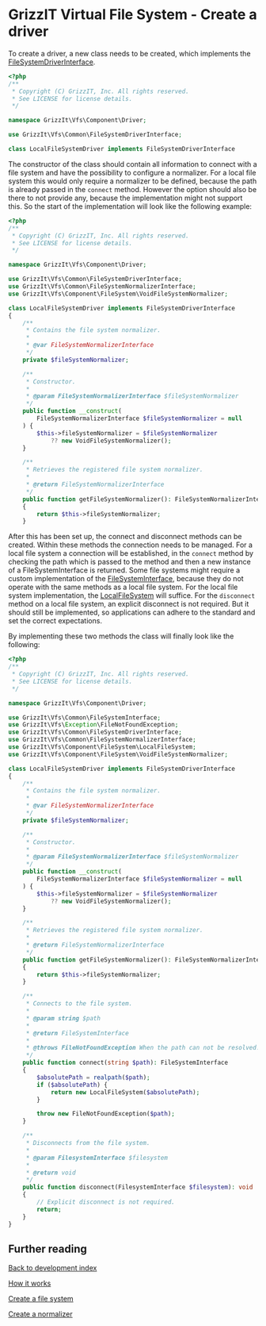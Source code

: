 # GrizzIT Virtual File System - Create a driver

To create a driver, a new class needs to be created, which implements the
[FileSystemDriverInterface](../../src/Common/FileSystemDriverInterface.php).

```php
<?php
/**
 * Copyright (C) GrizzIT, Inc. All rights reserved.
 * See LICENSE for license details.
 */

namespace GrizzIt\Vfs\Component\Driver;

use GrizzIt\Vfs\Common\FileSystemDriverInterface;

class LocalFileSystemDriver implements FileSystemDriverInterface
```

The constructor of the class should contain all information to connect with a
file system and have the possibility to configure a normalizer. For a local file
system this would only require a normalizer to be defined, because the path is
already passed in the `connect` method. However the option should also be there
to not provide any, because the implementation might not support this. So the
start of the implementation will look like the following example:

```php
<?php
/**
 * Copyright (C) GrizzIT, Inc. All rights reserved.
 * See LICENSE for license details.
 */

namespace GrizzIt\Vfs\Component\Driver;

use GrizzIt\Vfs\Common\FileSystemDriverInterface;
use GrizzIt\Vfs\Common\FileSystemNormalizerInterface;
use GrizzIt\Vfs\Component\FileSystem\VoidFileSystemNormalizer;

class LocalFileSystemDriver implements FileSystemDriverInterface
{
    /**
     * Contains the file system normalizer.
     *
     * @var FileSystemNormalizerInterface
     */
    private $fileSystemNormalizer;

    /**
     * Constructor.
     *
     * @param FileSystemNormalizerInterface $fileSystemNormalizer
     */
    public function __construct(
        FileSystemNormalizerInterface $fileSystemNormalizer = null
    ) {
        $this->fileSystemNormalizer = $fileSystemNormalizer
            ?? new VoidFileSystemNormalizer();
    }

    /**
     * Retrieves the registered file system normalizer.
     *
     * @return FileSystemNormalizerInterface
     */
    public function getFileSystemNormalizer(): FileSystemNormalizerInterface
    {
        return $this->fileSystemNormalizer;
    }
```

After this has been set up, the connect and disconnect methods can be created.
Within these methods the connection needs to be managed. For a local file system
a connection will be established, in the `connect` method by checking the path
which is passed to the  method and then a new instance of a FileSystemInterface
is returned. Some file systems might require a custom implementation of the
[FileSystemInterface](../../src/Common/FileSystemInterface.php), because they
do not operate with the same methods as a local file system. For the local file
system implementation, the
[LocalFileSystem](../../src/Component/FileSystem/LocalFileSystem.php) will
suffice. For the `disconnect` method on a local file system, an explicit
disconnect is not required. But it should still be implemented, so applications
can adhere to the standard and set the correct expectations.

By implementing these two methods the class will finally look like the
following:

```php
<?php
/**
 * Copyright (C) GrizzIT, Inc. All rights reserved.
 * See LICENSE for license details.
 */

namespace GrizzIt\Vfs\Component\Driver;

use GrizzIt\Vfs\Common\FileSystemInterface;
use GrizzIt\Vfs\Exception\FileNotFoundException;
use GrizzIt\Vfs\Common\FileSystemDriverInterface;
use GrizzIt\Vfs\Common\FileSystemNormalizerInterface;
use GrizzIt\Vfs\Component\FileSystem\LocalFileSystem;
use GrizzIt\Vfs\Component\FileSystem\VoidFileSystemNormalizer;

class LocalFileSystemDriver implements FileSystemDriverInterface
{
    /**
     * Contains the file system normalizer.
     *
     * @var FileSystemNormalizerInterface
     */
    private $fileSystemNormalizer;

    /**
     * Constructor.
     *
     * @param FileSystemNormalizerInterface $fileSystemNormalizer
     */
    public function __construct(
        FileSystemNormalizerInterface $fileSystemNormalizer = null
    ) {
        $this->fileSystemNormalizer = $fileSystemNormalizer
            ?? new VoidFileSystemNormalizer();
    }

    /**
     * Retrieves the registered file system normalizer.
     *
     * @return FileSystemNormalizerInterface
     */
    public function getFileSystemNormalizer(): FileSystemNormalizerInterface
    {
        return $this->fileSystemNormalizer;
    }

    /**
     * Connects to the file system.
     *
     * @param string $path
     *
     * @return FileSystemInterface
     *
     * @throws FileNotFoundException When the path can not be resolved.
     */
    public function connect(string $path): FileSystemInterface
    {
        $absolutePath = realpath($path);
        if ($absolutePath) {
            return new LocalFileSystem($absolutePath);
        }

        throw new FileNotFoundException($path);
    }

    /**
     * Disconnects from the file system.
     *
     * @param FilesystemInterface $filesystem
     *
     * @return void
     */
    public function disconnect(FilesystemInterface $filesystem): void
    {
        // Explicit disconnect is not required.
        return;
    }
}
```

## Further reading

[Back to development index](index.md)

[How it works](how-it-works.md)

[Create a file system](create-a-file-system.md)

[Create a normalizer](create-a-normalizer.md)